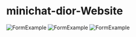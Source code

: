 # minichat-dior-Website

![FormExample](/minicode-3/image/im1.png)
![FormExample](/minicod-3/image/im2.png)
![FormExample](/minicode-3/image/im3.png)
